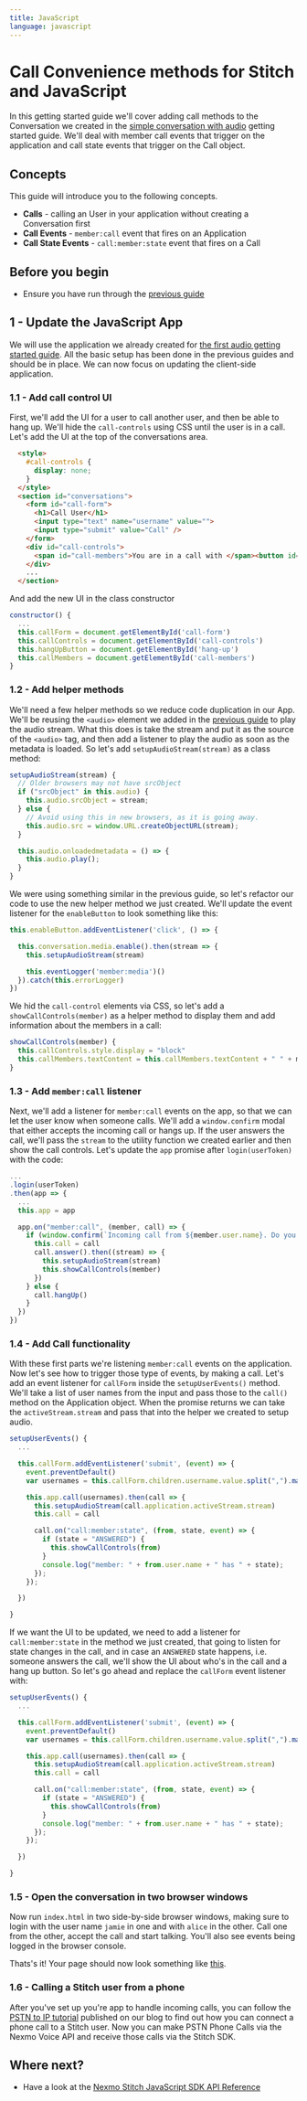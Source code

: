 ```yaml
---
title: JavaScript
language: javascript
---
```


# Call Convenience methods for Stitch and JavaScript

In this getting started guide we'll cover adding call methods to the Conversation we created in the [simple conversation with audio](/stitch/in-app-voice/guides/1-enable-audio/javascript) getting started guide. We'll deal with member call events that trigger on the application and call state events that trigger on the Call object.

## Concepts

This guide will introduce you to the following concepts.

- **Calls** - calling an User in your application without creating a Conversation first
- **Call Events** - `member:call` event that fires on an Application
- **Call State Events** - `call:member:state` event that fires on a Call

## Before you begin

- Ensure you have run through the [previous guide](/stitch/in-app-voice/guides/1-enable-audio/javascript)

## 1 - Update the JavaScript App

We will use the application we already created for [the first audio getting started guide](/stitch/in-app-voice/guides/1-enable-audio/javascript). All the basic setup has been done in the previous guides and should be in place. We can now focus on updating the client-side application.

### 1.1 - Add call control UI

First, we'll add the UI for a user to call another user, and then be able to hang up. We'll hide the `call-controls` using CSS until the user is in a call. Let's add the UI at the top of the conversations area.

```html
  <style>
    #call-controls {
      display: none;
    }
  </style>
  <section id="conversations">
    <form id="call-form">
      <h1>Call User</h1>
      <input type="text" name="username" value="">
      <input type="submit" value="Call" />
    </form>
    <div id="call-controls">
      <span id="call-members">You are in a call with </span><button id="hang-up">Hang Up</button>
    </div>
    ...
  </section>
```

And add the new UI in the class constructor

```javascript
constructor() {
  ...
  this.callForm = document.getElementById('call-form')
  this.callControls = document.getElementById('call-controls')
  this.hangUpButton = document.getElementById('hang-up')
  this.callMembers = document.getElementById('call-members')
}
```


### 1.2 - Add helper methods

We'll need a few helper methods so we reduce code duplication in our App. We'll be reusing the `<audio>` element we added in the [previous guide](/stitch/in-app-voice/guides/1-enable-audio/javascript) to play the audio stream. What this does is take the stream and put it as the source of the `<audio>` tag, and then add a listener to play the audio as soon as the metadata is loaded. So let's add `setupAudioStream(stream)` as a class method:

```javascript
setupAudioStream(stream) {
  // Older browsers may not have srcObject
  if ("srcObject" in this.audio) {
    this.audio.srcObject = stream;
  } else {
    // Avoid using this in new browsers, as it is going away.
    this.audio.src = window.URL.createObjectURL(stream);
  }

  this.audio.onloadedmetadata = () => {
    this.audio.play();
  }
}
```

We were using something similar in the previous guide, so let's refactor our code to use the new helper method we just created. We'll update the event listener for the `enableButton` to look something like this:

```javascript
this.enableButton.addEventListener('click', () => {

  this.conversation.media.enable().then(stream => {
    this.setupAudioStream(stream)

    this.eventLogger('member:media')()
  }).catch(this.errorLogger)
})
```

We hid the `call-control` elements via CSS, so let's add a `showCallControls(member)` as a helper method to display them and add information about the members in a call:

```javascript
showCallControls(member) {
  this.callControls.style.display = "block"
  this.callMembers.textContent = this.callMembers.textContent + " " + member.invited_by || member.user.name
}
```

### 1.3 - Add `member:call` listener

Next, we'll add a listener for `member:call` events on the app, so that we can let the user know when someone calls. We'll add a `window.confirm` modal that either accepts the incoming call or hangs up. If the user answers the call, we'll pass the `stream` to the utility function we created earlier and then show the call controls. Let's update the `app` promise after `login(userToken)` with the code:

```javascript
...
.login(userToken)
.then(app => {
  ...
  this.app = app

  app.on("member:call", (member, call) => {
    if (window.confirm(`Incoming call from ${member.user.name}. Do you want to answer?`)) {
      this.call = call
      call.answer().then((stream) => {
        this.setupAudioStream(stream)
        this.showCallControls(member)
      })
    } else {
      call.hangUp()
    }
  })
})
```

### 1.4 - Add Call functionality

With these first parts we're listening `member:call` events on the application. Now let's see how to trigger those type of events, by making a call. Let's add an event listener for `callForm` inside the `setupUserEvents()` method. We'll take a list of user names from the input and pass those to the `call()` method on the Application object. When the promise returns we can take the `activeStream.stream` and pass that into the helper we created to setup audio.

```javascript
setupUserEvents() {
  ...

  this.callForm.addEventListener('submit', (event) => {
    event.preventDefault()
    var usernames = this.callForm.children.username.value.split(",").map(username => username.trim())

    this.app.call(usernames).then(call => {
      this.setupAudioStream(call.application.activeStream.stream)
      this.call = call

      call.on("call:member:state", (from, state, event) => {
        if (state = "ANSWERED") {
          this.showCallControls(from)
        }
        console.log("member: " + from.user.name + " has " + state);
      });
    });

  })

}
```

If we want the UI to be updated, we need to add a listener for `call:member:state` in the method we just created, that going to listen for state changes in the call, and in case an `ANSWERED` state happens, i.e. someone answers the call, we'll show the UI about who's in the call and a hang up button. So let's go ahead and replace the `callForm` event listener with:

```javascript
setupUserEvents() {
  ...

  this.callForm.addEventListener('submit', (event) => {
    event.preventDefault()
    var usernames = this.callForm.children.username.value.split(",").map(username => username.trim())

    this.app.call(usernames).then(call => {
      this.setupAudioStream(call.application.activeStream.stream)
      this.call = call

      call.on("call:member:state", (from, state, event) => {
        if (state = "ANSWERED") {
          this.showCallControls(from)
        }
        console.log("member: " + from.user.name + " has " + state);
      });
    });

  })

}
```

### 1.5 - Open the conversation in two browser windows

Now run `index.html` in two side-by-side browser windows, making sure to login with the user name `jamie` in one and with `alice` in the other. Call one from the other, accept the call and start talking. You'll also see events being logged in the browser console.

Thats's it! Your page should now look something like [this](https://github.com/Nexmo/conversation-js-quickstart/blob/master/examples/6-calling-users/index.html).

### 1.6 - Calling a Stitch user from a phone

After you've set up you're app to handle incoming calls, you can follow the [PSTN to IP tutorial](https://www.nexmo.com/blog/2018/05/13/connect-phone-call-to-stitch-in-app-voice-dr/) published on our blog to find out how you can connect a phone call to a Stitch user. Now you can make PSTN Phone Calls via the Nexmo Voice API and receive those calls via the Stitch SDK.

## Where next?

- Have a look at the [Nexmo Stitch JavaScript SDK API Reference](/sdk/stitch/javascript/)
